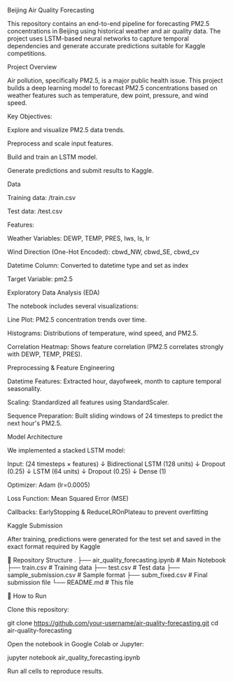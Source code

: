 Beijing Air Quality Forecasting

This repository contains an end-to-end pipeline for forecasting PM2.5 concentrations in Beijing using historical weather and air quality data.
The project uses LSTM-based neural networks to capture temporal dependencies and generate accurate predictions suitable for Kaggle competitions.

Project Overview

Air pollution, specifically PM2.5, is a major public health issue.
This project builds a deep learning model to forecast PM2.5 concentrations based on weather features such as temperature, dew point, pressure, and wind speed.

Key Objectives:

Explore and visualize PM2.5 data trends.

Preprocess and scale input features.

Build and train an LSTM model.

Generate predictions and submit results to Kaggle.

Data

Training data: /train.csv

Test data: /test.csv

Features:

Weather Variables: DEWP, TEMP, PRES, Iws, Is, Ir

Wind Direction (One-Hot Encoded): cbwd_NW, cbwd_SE, cbwd_cv

Datetime Column: Converted to datetime type and set as index

Target Variable: pm2.5

Exploratory Data Analysis (EDA)

The notebook includes several visualizations:

Line Plot: PM2.5 concentration trends over time.

Histograms: Distributions of temperature, wind speed, and PM2.5.

Correlation Heatmap: Shows feature correlation (PM2.5 correlates strongly with DEWP, TEMP, PRES).

Preprocessing & Feature Engineering

Datetime Features: Extracted hour, dayofweek, month to capture temporal seasonality.

Scaling: Standardized all features using StandardScaler.

Sequence Preparation: Built sliding windows of 24 timesteps to predict the next hour's PM2.5.

Model Architecture

We implemented a stacked LSTM model:

Input: (24 timesteps × features)
↓
Bidirectional LSTM (128 units)
↓
Dropout (0.25)
↓
LSTM (64 units)
↓
Dropout (0.25)
↓
Dense (1)


Optimizer: Adam (lr=0.0005)

Loss Function: Mean Squared Error (MSE)

Callbacks: EarlyStopping & ReduceLROnPlateau to prevent overfitting

Kaggle Submission

After training, predictions were generated for the test set and saved in the exact format required by Kaggle

📂 Repository Structure
.
├── air_quality_forecasting.ipynb   # Main Notebook
├── train.csv                      # Training data
├── test.csv                       # Test data
├── sample_submission.csv          # Sample format
├── subm_fixed.csv                 # Final submission file
└── README.md                      # This file

🚀 How to Run

Clone this repository:

git clone https://github.com/your-username/air-quality-forecasting.git
cd air-quality-forecasting


Open the notebook in Google Colab or Jupyter:

jupyter notebook air_quality_forecasting.ipynb


Run all cells to reproduce results.

